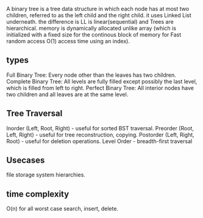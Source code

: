 A binary tree is a tree data structure in which each node has at most two children,
 referred to as the left child and the right child. it uses Linked List underneath. the difference is LL is
 linear(sequential) and Trees are hierarchical. memory is dynamically allocated unlike array 
 (which is initialized with a fixed size for the continous block of memory for 
 Fast random access O(1) access time using an index).

## types
Full Binary Tree: Every node other than the leaves has two children.
Complete Binary Tree: All levels are fully filled except possibly the last level, which is filled from left to right.
Perfect Binary Tree: All interior nodes have two children and all leaves are at the same level.

## Tree Traversal
Inorder (Left, Root, Right) - useful for sorted BST traversal.
Preorder (Root, Left, Right) - useful for tree reconstruction, copying.
Postorder (Left, Right, Root) - useful for deletion operations.
Level Order - breadth-first traversal

## Usecases
file storage system hierarchies.

## time complexity 
O(n) for all worst case search, insert, delete.